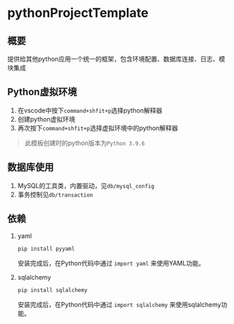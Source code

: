 # pythonProjectTemplate

## 概要

提供给其他python应用一个统一的框架，包含环境配置、数据库连接、日志、模块集成

## Python虚拟环境

1. 在vscode中按下`command+shfit+p`选择python解释器
2. 创建python虚拟环境
3. 再次按下`command+shfit+p`选择虚拟环境中的python解释器

> 此模板创建时的python版本为`Python 3.9.6`

## 数据库使用

1. MySQL的工具类，内置驱动，见`db/mysql_config`
2. 事务控制见`db/transaction`

## 依赖

1. yaml

    ```bash
    pip install pyyaml
    ```

    安装完成后，在Python代码中通过 `import yaml` 来使用YAML功能。
2. sqlalchemy

    ```bash
    pip install sqlalchemy
    ```

    安装完成后，在Python代码中通过 `import sqlalchemy` 来使用sqlalchemy功能。